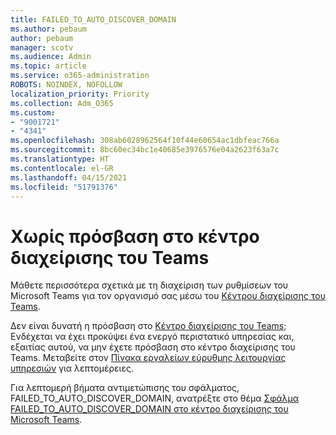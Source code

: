 ```yaml
---
title: FAILED_TO_AUTO_DISCOVER_DOMAIN
ms.author: pebaum
author: pebaum
manager: scotv
ms.audience: Admin
ms.topic: article
ms.service: o365-administration
ROBOTS: NOINDEX, NOFOLLOW
localization_priority: Priority
ms.collection: Adm_O365
ms.custom:
- "9001721"
- "4341"
ms.openlocfilehash: 308ab6028962564f10f44e60654ac1dbfeac766a
ms.sourcegitcommit: 8bc60ec34bc1e40685e3976576e04a2623f63a7c
ms.translationtype: HT
ms.contentlocale: el-GR
ms.lasthandoff: 04/15/2021
ms.locfileid: "51791376"
---
```

# <a name="no-access-to-teams-admin-center"></a>Χωρίς πρόσβαση στο κέντρο διαχείρισης του Teams

Μάθετε περισσότερα σχετικά με τη διαχείριση των ρυθμίσεων του Microsoft Teams για τον οργανισμό σας μέσω του [Κέντρου διαχείρισης του Teams](https://docs.microsoft.com/microsoftteams/enable-features-office-365).

Δεν είναι δυνατή η πρόσβαση στο [Κέντρο διαχείρισης του Teams](https://docs.microsoft.com/microsoftteams/enable-features-office-365); Ενδέχεται να έχει προκύψει ένα ενεργό περιστατικό υπηρεσίας και, εξαιτίας αυτού, να μην έχετε πρόσβαση στο κέντρο διαχείρισης του Teams. Μεταβείτε στον [Πίνακα εργαλείων εύρυθμης λειτουργίας υπηρεσιών](https://status.office365.com/) για λεπτομέρειες.

Για λεπτομερή βήματα αντιμετώπισης του σφάλματος, FAILED_TO_AUTO_DISCOVER_DOMAIN, ανατρέξτε στο θέμα [Σφάλμα FAILED_TO_AUTO_DISCOVER_DOMAIN στο κέντρο διαχείρισης του Microsoft Teams](https://docs.microsoft.com/microsoftteams/troubleshoot/teams-administration/failed-to-auto-discover-domain-error-teams-admin-center).

